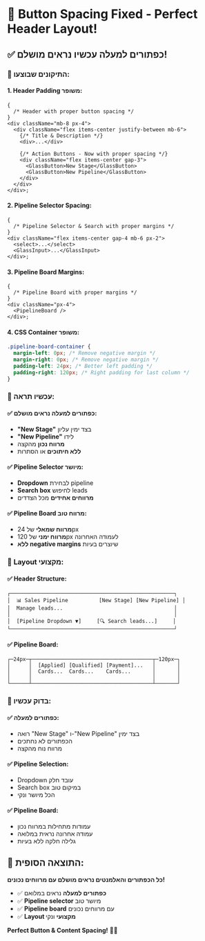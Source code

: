# 🔘 Button Spacing Fixed - Perfect Header Layout!

## ✅ **כפתורים למעלה עכשיו נראים מושלם!**

### 🔧 **התיקונים שבוצעו:**

#### **1. Header Padding משופר:**

```tsx
{
  /* Header with proper button spacing */
}
<div className="mb-8 px-4">
  <div className="flex items-center justify-between mb-6">
    {/* Title & Description */}
    <div>...</div>

    {/* Action Buttons - Now with proper spacing */}
    <div className="flex items-center gap-3">
      <GlassButton>New Stage</GlassButton>
      <GlassButton>New Pipeline</GlassButton>
    </div>
  </div>
</div>;
```

#### **2. Pipeline Selector Spacing:**

```tsx
{
  /* Pipeline Selector & Search with proper margins */
}
<div className="flex items-center gap-4 mb-6 px-2">
  <select>...</select>
  <GlassInput>...</GlassInput>
</div>;
```

#### **3. Pipeline Board Margins:**

```tsx
{
  /* Pipeline Board with proper margins */
}
<div className="px-4">
  <PipelineBoard />
</div>;
```

#### **4. CSS Container משופר:**

```css
.pipeline-board-container {
  margin-left: 0px; /* Remove negative margin */
  margin-right: 0px; /* Remove negative margin */
  padding-left: 24px; /* Better left padding */
  padding-right: 120px; /* Right padding for last column */
}
```

### 🎯 **עכשיו תראה:**

#### **✅ כפתורים למעלה נראים מושלם:**

- **"New Stage"** בצד ימין עליון
- **"New Pipeline"** לידו
- **מרווח נכון** מהקצה
- **ללא חיתוכים** או הסתרות

#### **✅ Pipeline Selector מיושר:**

- **Dropdown** לבחירת pipeline
- **Search box** לחיפוש leads
- **מרווחים אחידים** מכל הצדדים

#### **✅ Pipeline Board מרווח טוב:**

- **מרווח שמאלי** של 24px
- **מרווח ימני** של 120px לעמודה האחרונה
- **ללא negative margins** שיוצרים בעיות

### 🎨 **Layout מקצועי:**

#### **✅ Header Structure:**

```
┌─────────────────────────────────────────────────────┐
│  📊 Sales Pipeline          [New Stage] [New Pipeline] │
│  Manage leads...                                    │
│                                                     │
│  [Pipeline Dropdown ▼]     [🔍 Search leads...]     │
└─────────────────────────────────────────────────────┘
```

#### **✅ Pipeline Board:**

```
┌─24px─┬───────────────────────────────────────┬─120px─┐
│      │  [Applied] [Qualified] [Payment]...   │       │
│      │  Cards...  Cards...    Cards...       │       │
│      │                                       │       │
└──────┴───────────────────────────────────────┴───────┘
```

### 🧪 **בדוק עכשיו:**

#### **✅ כפתורים למעלה:**

- רואה "New Stage" ו-"New Pipeline" בצד ימין
- הכפתורים לא נחתכים
- מרווח נוח מהקצה

#### **✅ Pipeline Selection:**

- Dropdown עובד חלק
- Search box במיקום טוב
- הכל מיושר ונקי

#### **✅ Pipeline Board:**

- עמודות מתחילות במרווח נכון
- עמודה אחרונה נראית במלואה
- גלילה חלקה ללא בעיות

## 🎉 **התוצאה הסופית:**

**כל הכפתורים והאלמנטים נראים מושלם עם מרווחים נכונים!**

- ✅ **כפתורים למעלה** נראים במלואם
- ✅ **Pipeline selector** מיושר טוב
- ✅ **Pipeline board** עם מרווחים נכונים
- ✅ **Layout מקצועי** ונקי

**Perfect Button & Content Spacing!** 🔘✨
